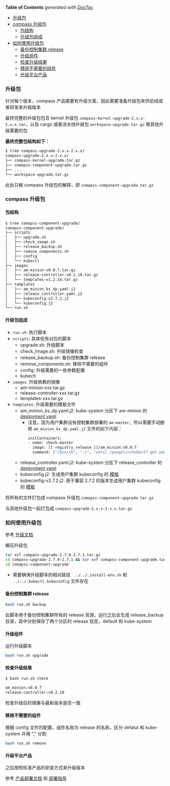 <!-- START doctoc generated TOC please keep comment here to allow auto update -->
<!-- DON'T EDIT THIS SECTION, INSTEAD RE-RUN doctoc TO UPDATE -->
**Table of Contents**  *generated with [DocToc](https://github.com/thlorenz/doctoc)*

- [升级包](#%E5%8D%87%E7%BA%A7%E5%8C%85)
- [compass 升级包](#compass-%E5%8D%87%E7%BA%A7%E5%8C%85)
  - [包结构](#%E5%8C%85%E7%BB%93%E6%9E%84)
  - [升级包组成](#%E5%8D%87%E7%BA%A7%E5%8C%85%E7%BB%84%E6%88%90)
- [如何使用升级包](#%E5%A6%82%E4%BD%95%E4%BD%BF%E7%94%A8%E5%8D%87%E7%BA%A7%E5%8C%85)
  - [备份控制集群 release](#%E5%A4%87%E4%BB%BD%E6%8E%A7%E5%88%B6%E9%9B%86%E7%BE%A4-release)
  - [升级组件](#%E5%8D%87%E7%BA%A7%E7%BB%84%E4%BB%B6)
  - [检查升级结果](#%E6%A3%80%E6%9F%A5%E5%8D%87%E7%BA%A7%E7%BB%93%E6%9E%9C)
  - [移除不需要的组件](#%E7%A7%BB%E9%99%A4%E4%B8%8D%E9%9C%80%E8%A6%81%E7%9A%84%E7%BB%84%E4%BB%B6)
  - [升级平台产品](#%E5%8D%87%E7%BA%A7%E5%B9%B3%E5%8F%B0%E4%BA%A7%E5%93%81)

<!-- END doctoc generated TOC please keep comment here to allow auto update -->

### 升级包

针对每个版本，compass 产品需要有升级方案，因此需要准备升级包来供前线或者研发来升级版本

最终完整的升级包包含 kernel 升级包 `compass-kernel-upgrade-2.x.x-2.x.x.tar`，以及 cargo 或者流水线升级包 `workspace-upgrade.tar.gz` 等其他升级需要的包

**最终完整包结构如下：**

```bash
$ tree compass-upgrade-2.x.x-2.x.x/
compass-upgrade-2.x.x-2.x.x/
├── compass-kernel-upgrade.tar.gz
├── comapss-component-upgrade.tar.gz
├── ...
└── workspace-upgrade.tar.gz
```

此处只做 compass 升级包的解释，即 `comapss-component-upgrade.tar.gz`

### compass 升级包

#### 包结构

```bash
$ tree comapss-component-upgrade/
comapss-component-upgrade/
├── scripts
│   ├── upgrade.sh
│   ├── check_image.sh
│   ├── release_backup.sh
│   ├── remove_components.sh
│   ├── config
│   └── kubectl
├── images
│   ├── am-minion-v0.0.7.tar.gz
│   ├── release-controller-v0.2.10.tar.gz
│   └── templates-v1.2.14.tar.gz
├── templates
│   ├── am_minion_ks_dp.yaml.j2
│   ├── release_controller.yaml.j2
│   ├── kubeconfig-v2.7.2.j2
│   └── kubeconfig.j2
└── run.sh
```

#### 升级包组成

- `run.sh`: 执行脚本
- `scripts`: 具体任务对应的脚本
    - upgrade.sh: 升级脚本
    - check_image.sh: 升级镜像检查
    - release_backup.sh: 备份控制集群 release
    - remove_components.sh: 移除不需要的组件
    - config: 升级需要的一些参数配置
    - kubectl
- `images`: 升级依赖的镜像
    - am-minion-xxx.tar.gz
    - release-controller-xxx.tar.gz
    - templates-xxx.tar.gz
- `templates`: 升级需要的模板文件
    - am_minion_ks_dp.yaml.j2: kube-system 分区下 am-minion 的 [deployment yaml](../../prerequisites/am_minion/am_minion_ks_dp.yaml.j2)
        - 注意，因为用户集群没有控制集群部署的 `am-master`，所以需要手动删除 `am_minion_ks_dp.yaml.j2` 文件的如下内容：
            ```bash
            initContainers:
            - name: check-master
              image: [[ registry_release ]]/am_minion:v0.0.7
              command: ["/bin/sh", "-c", "until /pangolin/kubectl get pods -n default | grep am-master | grep Running; do echo waiting for master to be ready; sleep 5; done;"]
            ```
    - release_controller.yaml.j2: kube-system 分区下 release_controller 的 [deployment yaml](../../prerequisites/release_controller/release_controller_dp.yaml.j2)
    - kubeconfig.j2: 生成用户集群 kubeconfig 的 [模板](templates/kubeconfig.j2)
    - kubeconfig-v2.7.2.j2: 用于兼容 2.7.2 的版本生成用户集群 kubeconfig 的 [模板](templates/kubeconfig-v2.7.2.j2)

将所有的文件打包成 compass 升级包 `comapss-component-upgrade.tar.gz`

与其他升级包一起打包成 `compass-upgrade-2.x.x-2.x.x.tar.gz`


### 如何使用升级包

参考 [升级文档](https://docs.google.com/document/d/1HZ3tQztb0-JppIPyYOT9ugV5NJpWCChrRkwNjRlFOiE/edit#heading=h.qjnv4y85l36x)

解压升级包

```bash
tar xvf compass-upgrade-2.7.0-2.7.1.tar.gz 
cd compass-upgrade-2.7.0-2.7.1 && tar xvf comapss-component-upgrade.tar.gz
cd comapss-component-upgrade
```

- 需要确保升级脚本的相对路径 ` ../../.install-env.sh` 和 `../../.kubectl.kubeconfig` 文件存在

#### 备份控制集群 release

```bash
bash run.sh backup
```

此脚本用于备份控制集群所有的 release 资源，运行之后会生成 release_backup 目录，其中分别保存了两个分区的 release 信息，default 和 kube-system

#### 升级组件

运行升级脚本

```bash
bash run.sh upgrade
```

#### 检查升级结果

```bash
$ bash run.sh check

am_minion:v0.0.7
release-controller:v0.2.10
```

检查升级后的镜像与最新版本是否一致

#### 移除不需要的组件

根据 config 文件的配置，组件名称为 release 的名称，区分 defalut 和 kube-system 并用 "," 分割

```bash
bash run.sh remove
```

#### 升级平台产品

之后按照标准产品的安装方式来升级版本

参考 [产品部署文档](https://docs.google.com/document/d/1hnEdqaDRbHsfLYf89kv_SEv0-RXCes4BF6oZU4ObeMY/edit#heading=h.2yy1aubfzm7r) 和 [部署指导](https://github.com/caicloud/product-release/blob/master/docs/product-installation.md#%E5%AE%89%E8%A3%85%E5%8C%85%E9%83%A8%E7%BD%B2)

